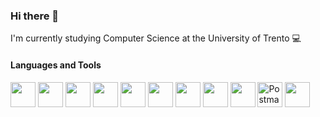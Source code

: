### Hi there 👋
I'm currently studying Computer Science at the University of Trento :computer:


#### Languages and Tools
<p>
  <img src="https://cdn.jsdelivr.net/gh/devicons/devicon/icons/java/java-original.svg" height="40" width="40"/>
  <img src="https://cdn.jsdelivr.net/gh/devicons/devicon/icons/androidstudio/androidstudio-original.svg" height="40" width="40"/>
  <img src="https://cdn.jsdelivr.net/gh/devicons/devicon/icons/c/c-original.svg" height="40" width="40"/>
  <img src="https://cdn.jsdelivr.net/gh/devicons/devicon/icons/cplusplus/cplusplus-original.svg" height="40" width="40"/>
  <img src="https://cdn.jsdelivr.net/gh/devicons/devicon/icons/javascript/javascript-original.svg" height="40" width="40"/>
  <img src="https://cdn.jsdelivr.net/gh/devicons/devicon/icons/html5/html5-original.svg" height="40" width="40"/>
  <img src="https://cdn.jsdelivr.net/gh/devicons/devicon/icons/css3/css3-original.svg" height="40" width="40"/>
  <img src="https://cdn.jsdelivr.net/gh/devicons/devicon/icons/nodejs/nodejs-original.svg" height="40" width="40"/>
  <img src="https://cdn.jsdelivr.net/gh/devicons/devicon/icons/python/python-original.svg" height="40" width="40"/>
  <img src="https://www.vectorlogo.zone/logos/getpostman/getpostman-icon.svg" title="Postman"  alt="Postman" width="40" height="40"/>
  <img src="https://cdn.jsdelivr.net/gh/devicons/devicon/icons/git/git-original.svg" height="40" width="40"/>
</p>


<!--
  [![Language Stats](https://github-readme-stats.vercel.app/api/top-langs/?username=Manuelueluel&langs_count=5&theme=gruvbox)]()

**Manuelueluel/Manuelueluel** is a ✨ _special_ ✨ repository because its `README.md` (this file) appears on your GitHub profile.

Here are some ideas to get you started:
- 🔭 I’m currently working on ...
- 🌱 I’m currently learning ...
- 👯 I’m looking to collaborate on ...
- 🤔 I’m looking for help with ...
- 💬 Ask me about ...
- 📫 How to reach me: ...
- 😄 Pronouns: ...
- ⚡ Fun fact: ...
-->
